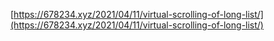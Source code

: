 [https://678234.xyz/2021/04/11/virtual-scrolling-of-long-list/](https://678234.xyz/2021/04/11/virtual-scrolling-of-long-list/)
